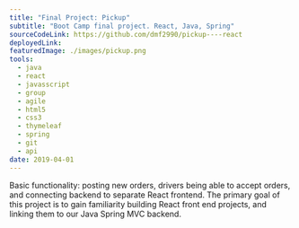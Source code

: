 ```yaml
---
title: "Final Project: Pickup"
subtitle: "Boot Camp final project. React, Java, Spring"
sourceCodeLink: https://github.com/dmf2990/pickup----react
deployedLink:
featuredImage: ./images/pickup.png
tools:
  - java
  - react
  - javasscript
  - group
  - agile
  - html5
  - css3
  - thymeleaf
  - spring
  - git
  - api
date: 2019-04-01
---
```


Basic functionality: posting new orders, drivers being able to accept orders, and connecting backend to separate React frontend. The primary goal of this project is to gain familiarity building React front end projects, and linking them to our Java Spring MVC backend.
